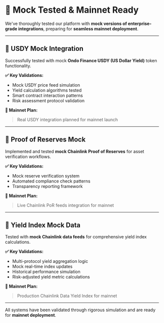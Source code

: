 # 🧪 Mock Tested & Mainnet Ready

We've thoroughly tested our platform with **mock versions of enterprise-grade integrations**, preparing for **seamless mainnet deployment**.

---

## 🧪 USDY Mock Integration

Successfully tested with mock **Ondo Finance USDY (US Dollar Yield)** token functionality.

**✅ Key Validations:**

- Mock USDY price feed simulation
- Yield calculation algorithms tested
- Smart contract interaction patterns
- Risk assessment protocol validation

**🚀 Mainnet Plan:**

> Real USDY integration planned for mainnet launch

---

## 🧪 Proof of Reserves Mock

Implemented and tested **mock Chainlink Proof of Reserves** for asset verification workflows.

**✅ Key Validations:**

- Mock reserve verification system
- Automated compliance check patterns
- Transparency reporting framework

**🚀 Mainnet Plan:**

> Live Chainlink PoR feeds integration for mainnet

---

## 🧪 Yield Index Mock Data

Tested with **mock Chainlink data feeds** for comprehensive yield index calculations.

**✅ Key Validations:**

- Multi-protocol yield aggregation logic
- Mock real-time index updates
- Historical performance simulation
- Risk-adjusted yield metric calculations

**🚀 Mainnet Plan:**

> Production Chainlink Data Yield Index for mainnet

---

All systems have been validated through rigorous simulation and are ready for **mainnet deployment**.
